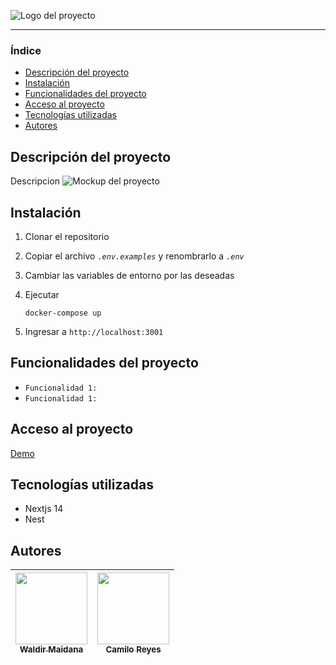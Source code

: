 ![Logo del proyecto](ubicación)

<hr />

### Índice

- [Descripción del proyecto](#Descripción-del-proyecto)
- [Instalación](#Instalacion)
- [Funcionalidades del proyecto](#Funcionalidades-del-proyecto)
- [Acceso al proyecto](#Acceso-al-proyecto)
- [Tecnologías utilizadas](#Tecnologías-utilizadas)
- [Autores](#Autores)

## Descripción del proyecto

Descripcion
![Mockup del proyecto]()

## Instalación

1. Clonar el repositorio
2. Copiar el archivo _`.env.examples`_ y renombrarlo a _`.env`_
3. Cambiar las variables de entorno por las deseadas
4. Ejecutar

   ```
   docker-compose up
   ```

5. Ingresar a `http://localhost:3001`

## Funcionalidades del proyecto

- `Funcionalidad 1:`
- `Funcionalidad 1:`

## Acceso al proyecto

[Demo](https://aluraflix-phi-five.vercel.app/)

## Tecnologías utilizadas

- Nextjs 14
- Nest

## Autores

| [<img src='https://www.github.com/zidjian.png' width=115><br><sub>Waldir Maidana</sub>](https://github.com/zidjian) | [<img src='https://www.github.com/Kkmiloo.png' width=115><br><sub>Camilo Reyes</sub>](https://github.com/Kkmiloo) |
| :-----------------------------------------------------------------------------------------------------------------: | :---------------------------------------------------------------------------------------------------------------: |
